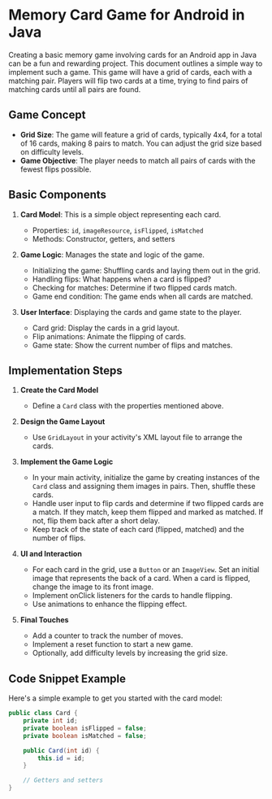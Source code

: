 
# Memory Card Game for Android in Java

Creating a basic memory game involving cards for an Android app in Java can be a fun and rewarding project. This document outlines a simple way to implement such a game. This game will have a grid of cards, each with a matching pair. Players will flip two cards at a time, trying to find pairs of matching cards until all pairs are found.

## Game Concept

- **Grid Size**: The game will feature a grid of cards, typically 4x4, for a total of 16 cards, making 8 pairs to match. You can adjust the grid size based on difficulty levels.
- **Game Objective**: The player needs to match all pairs of cards with the fewest flips possible.

## Basic Components

1. **Card Model**: This is a simple object representing each card.
   - Properties: `id`, `imageResource`, `isFlipped`, `isMatched`
   - Methods: Constructor, getters, and setters

2. **Game Logic**: Manages the state and logic of the game.
   - Initializing the game: Shuffling cards and laying them out in the grid.
   - Handling flips: What happens when a card is flipped?
   - Checking for matches: Determine if two flipped cards match.
   - Game end condition: The game ends when all cards are matched.

3. **User Interface**: Displaying the cards and game state to the player.
   - Card grid: Display the cards in a grid layout.
   - Flip animations: Animate the flipping of cards.
   - Game state: Show the current number of flips and matches.

## Implementation Steps

1. **Create the Card Model**
   - Define a `Card` class with the properties mentioned above.

2. **Design the Game Layout**
   - Use `GridLayout` in your activity's XML layout file to arrange the cards.

3. **Implement the Game Logic**
   - In your main activity, initialize the game by creating instances of the `Card` class and assigning them images in pairs. Then, shuffle these cards.
   - Handle user input to flip cards and determine if two flipped cards are a match. If they match, keep them flipped and marked as matched. If not, flip them back after a short delay.
   - Keep track of the state of each card (flipped, matched) and the number of flips.

4. **UI and Interaction**
   - For each card in the grid, use a `Button` or an `ImageView`. Set an initial image that represents the back of a card. When a card is flipped, change the image to its front image.
   - Implement onClick listeners for the cards to handle flipping.
   - Use animations to enhance the flipping effect.

5. **Final Touches**
   - Add a counter to track the number of moves.
   - Implement a reset function to start a new game.
   - Optionally, add difficulty levels by increasing the grid size.

## Code Snippet Example

Here's a simple example to get you started with the card model:

```java
public class Card {
    private int id;
    private boolean isFlipped = false;
    private boolean isMatched = false;

    public Card(int id) {
        this.id = id;
    }

    // Getters and setters
}
```

